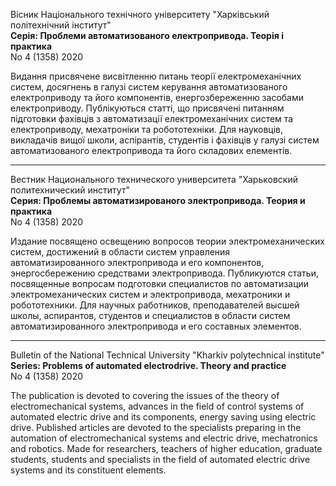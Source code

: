 Вісник Національного технічного університету "Харківський політехнічний інститут"  
**Серія: Проблеми автоматизованого електропривода. Теорія і практика**  
No 4 (1358) 2020

Видання присвячене висвітленню питань теорії електромеханічних систем, досягнень в галузі систем керування автоматизованого електроприводу та його компонентів, енергозбереженню засобами електроприводу.
Публікуються статті, що присвячені питанням підготовки фахівців з автоматизації електромеханічних систем та електроприводу, мехатроніки та  робототехніки.
Для науковців, викладачів вищої школи, аспірантів, студентів і фахівців у галузі систем автоматизованого електропривода та його складових елементів.

---

Вестник Национального технического университета "Харьковский политехнический институт"  
**Серия: Проблемы автоматизированого электропривода. Теория и практика**  
No 4 (1358) 2020

Издание посвящено освещению вопросов теории электромеханических систем, достижений в области систем управления автоматизированного электропривода и его компонентов, энергосбережению средствами электропривода.
Публикуются статьи, посвященные вопросам подготовки специалистов по автоматизации электромеханических систем и электропривода, мехатроники и робототехники.
Для научных работников, преподавателей высшей школы, аспирантов, студентов и специалистов в области систем автоматизированного электропривода и его составных элементов.

---

Bulletin of the National Technical University "Kharkiv polytechnical institute"  
**Series: Problems of automated electrodrive. Theory and practice**  
No 4 (1358) 2020

The publication is devoted to covering the issues of the theory of electromechanical systems, advances in the field of control systems of automated electric drive and its components, energy saving using electric drive.
Published articles are devoted to the specialists preparing in the automation of electromechanical systems and electric drive, mechatronics and robotics.
Made for researchers, teachers of higher education, graduate students, students and specialists in the field of automated electric drive systems and its constituent elements.

